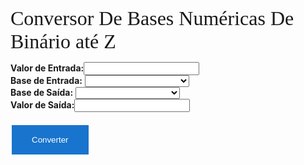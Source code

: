 <script language="JavaScript">
function contidoNasBases(Dados, Bases){
  var i, j;
  if (Dados == "") return false;
  for (i=0; i<Dados.length; i++){
    for (j=0; j<Bases.length; j++){
      if (Dados.substr(i,1) == Bases.substr(j,1)) break;
    }
    if (j >= Bases.length) return false;
  }
  return true;
}

function BaseParaDecimal(Base, Dado){
  var Dig, IExp=0, Saida=0, i, j;
  var Digs = "0123456789ABCDEFGHIJKLMNOPQRSTUVWXYZ";
  for(i=Dado.length-1; i>=0; i--){
    Dig = -1;
    for(j=0; j<Digs.length; j++){
      if(Dado.charAt(i) == Digs.charAt(j)){
        Dig = j;
        break;
      }
    }
    if(Dig >= 0){
      Saida += Dig * Math.pow(Base, IExp);
      IExp++;
    }
  }
  return Saida;
}

function DecimalParaBase(Base, Dado){
  var Valor=Dado, Numero=0, Div, IDiv, Saida="", i;
  var Digs = "0123456789ABCDEFGHIJKLMNOPQRSTUVWXYZ"
  while(Valor >= 1){
    Valor = Valor / Base;
    Numero++;
  }
  Valor = Dado;
  if(Numero == 0) Numero = 1;
  for(i=Numero-1; i>=0; i--){
    Div = Math.pow(Base, i);
    IDiv = Math.floor(Valor / Div);
    Saida += Digs.charAt(IDiv);
    Valor -= Div * IDiv;
  }
  return Saida;
}

function SelConverter(){
  var f = document.form;
  var BaseEntrada = f.BaseEntrada[f.BaseEntrada.selectedIndex].value;
  var BaseSaida = f.BaseSaida[f.BaseSaida.selectedIndex].value
  var Bases = " 0123456789ABCDEFGHIJKLMNOPQRSTUVWXYZ";
  var Valor = f.ValIn.value;
  var DomBase;
  if (BaseEntrada == ""){
    alert("É necessário informar a Base de Entrada.");
    f.BaseEntrada.focus();
    return;
  }
  if (Valor == ""){
    alert("É necessário informar o Valor de Entrada.");
    f.ValIn.focus();
    return;
  }
  DomBase = Bases.substr(0, parseInt(BaseEntrada) + 1);
  if (!contidoNasBases(Valor, DomBase)){
    alert("O Valor de Entrada deve conter somente caracteres do Domínio das bases '" + DomBase + "'.");
    f.ValIn.focus();
    return;
  }
  if (BaseSaida == ""){
    alert("É necessário informar a Base de Saí­da.");
    f.BaseSaida.focus();
    return;
  }
  if (parseInt(BaseEntrada) != 10){
    Valor = BaseParaDecimal(BaseEntrada, Valor);
  }
  if (parseInt(BaseSaida) != 10){
    Valor = DecimalParaBase(BaseSaida, Valor);
  }
  f.ValOut.value = Valor;
}
</script>

  <p>
  <font size="6" face="Gilroy">
  Conversor De Bases Numéricas De Binário até Z
  </font>
  </p>
  
<form name="form">
  <b>Valor de Entrada:</b><input type="text" name="ValIn"><br>   
  <b>Base de Entrada:</b>
    <select name="BaseEntrada">
      <option value=""></option>
      <option value='2'>2 (0 ~ 1) - binário</option>
      <option value='3'>3 (0 ~ 2)</option>
      <option value='4'>4 (0 ~ 3)</option>
      <option value='5'>5 (0 ~ 4)</option>
      <option value='6'>6 (0 ~ 5)</option>
      <option value='7'>7 (0 ~ 6)</option>
      <option value='8'>8 (0 ~ 7) - octal</option>
      <option value='9'>9 (0 ~ 8)</option>
      <option value='10'>10 (0 ~ 9) - decimal</option>
      <option value='11'>11 (0 ~ A)</option>
      <option value='12'>12 (0 ~ B)</option>
      <option value='13'>13 (0 ~ C)</option>
      <option value='14'>14 (0 ~ D)</option>
      <option value='15'>15 (0 ~ E)</option>
      <option value='16'>16 (0 ~ F) - hexadecimal</option>
      <option value='17'>17 (0 ~ G)</option>
      <option value='18'>18 (0 ~ H)</option>
      <option value='19'>19 (0 ~ I)</option>
      <option value='20'>20 (0 ~ J)</option>
      <option value='21'>21 (0 ~ K)</option>
      <option value='22'>22 (0 ~ L)</option>
      <option value='23'>23 (0 ~ M)</option>
      <option value='24'>24 (0 ~ N)</option>
      <option value='25'>25 (0 ~ O)</option>
      <option value='26'>26 (0 ~ P)</option>
      <option value='27'>27 (0 ~ Q)</option>
      <option value='28'>28 (0 ~ R)</option>
      <option value='29'>29 (0 ~ S)</option>
      <option value='30'>30 (0 ~ T)</option>
      <option value='31'>31 (0 ~ U)</option>
      <option value='32'>32 (0 ~ V)</option>
      <option value='33'>33 (0 ~ W)</option>
      <option value='34'>34 (0 ~ X)</option>
      <option value='35'>35 (0 ~ Y)</option>
      <option value='36'>36 (0 ~ Z)</option>
    </select><br>
  <b>Base de Saída:</b>
    <select name="BaseSaida">
      <option value=""></option>
      <option value='2'>2 (0 ~ 1) - binário</option>
      <option value='3'>3 (0 ~ 2)</option>
      <option value='4'>4 (0 ~ 3)</option>
      <option value='5'>5 (0 ~ 4)</option>
      <option value='6'>6 (0 ~ 5)</option>
      <option value='7'>7 (0 ~ 6)</option>
      <option value='8'>8 (0 ~ 7) - octal</option>
      <option value='9'>9 (0 ~ 8)</option>
      <option value='10'>10 (0 ~ 9) - decimal</option>
      <option value='11'>11 (0 ~ A)</option>
      <option value='12'>12 (0 ~ B)</option>
      <option value='13'>13 (0 ~ C)</option>
      <option value='14'>14 (0 ~ D)</option>
      <option value='15'>15 (0 ~ E)</option>
      <option value='16'>16 (0 ~ F) - hexadecimal</option>
      <option value='17'>17 (0 ~ G)</option>
      <option value='18'>18 (0 ~ H)</option>
      <option value='19'>19 (0 ~ I)</option>
      <option value='20'>20 (0 ~ J)</option>
      <option value='21'>21 (0 ~ K)</option>
      <option value='22'>22 (0 ~ L)</option>
      <option value='23'>23 (0 ~ M)</option>
      <option value='24'>24 (0 ~ N)</option>
      <option value='25'>25 (0 ~ O)</option>
      <option value='26'>26 (0 ~ P)</option>
      <option value='27'>27 (0 ~ Q)</option>
      <option value='28'>28 (0 ~ R)</option>
      <option value='29'>29 (0 ~ S)</option>
      <option value='30'>30 (0 ~ T)</option>
      <option value='31'>31 (0 ~ U)</option>
      <option value='32'>32 (0 ~ V)</option>
      <option value='33'>33 (0 ~ W)</option>
      <option value='34'>34 (0 ~ X)</option>
      <option value='35'>35 (0 ~ Y)</option>
      <option value='36'>36 (0 ~ Z)</option>
    </select>  <br>
  <b>Valor de Saída:</b><input type="text" name="ValOut">  <br>
  <br>
  <input type="button" value="Converter" OnClick="SelConverter()">
   <style> 
        input[type=button]{
          background-color: #1874CD;
          border: none;
          color: white;
          padding: 16px 32px;
          text-decoration: none;
          margin: 4px 2px;
          cursor: pointer;
        }
        </style>
  
</form>
